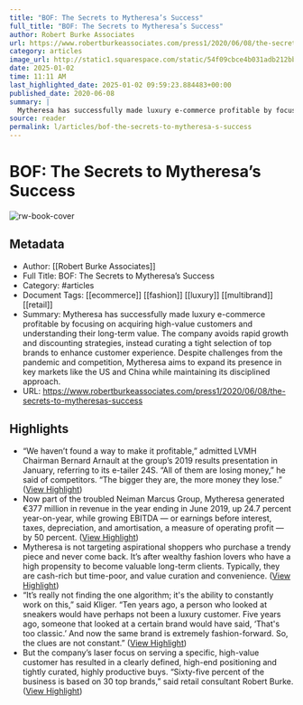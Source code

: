 ```yaml
---
title: "BOF: The Secrets to Mytheresa’s Success"
full_title: "BOF: The Secrets to Mytheresa’s Success"
author: Robert Burke Associates
url: https://www.robertburkeassociates.com/press1/2020/06/08/the-secrets-to-mytheresas-success
category: articles
image_url: http://static1.squarespace.com/static/54f09cbce4b031adb212bb9b/5693ef2704acd30d86736334/5ede44dedd8f8149be291c02/1592486618697/Screen+Shot+2020-06-08+at+10.11.45+AM.png?format=1500w
date: 2025-01-02
time: 11:11 AM
last_highlighted_date: 2025-01-02 09:59:23.884483+00:00
published_date: 2020-06-08
summary: |
  Mytheresa has successfully made luxury e-commerce profitable by focusing on acquiring high-value customers and understanding their long-term value. The company avoids rapid growth and discounting strategies, instead curating a tight selection of top brands to enhance customer experience. Despite challenges from the pandemic and competition, Mytheresa aims to expand its presence in key markets like the US and China while maintaining its disciplined approach.
source: reader
permalink: l/articles/bof-the-secrets-to-mytheresa-s-success
---
```

# BOF: The Secrets to Mytheresa’s Success

![rw-book-cover](http://static1.squarespace.com/static/54f09cbce4b031adb212bb9b/5693ef2704acd30d86736334/5ede44dedd8f8149be291c02/1592486618697/Screen+Shot+2020-06-08+at+10.11.45+AM.png?format=1500w)

## Metadata
- Author: [[Robert Burke Associates]]
- Full Title: BOF: The Secrets to Mytheresa’s Success
- Category: #articles
- Document Tags: [[ecommerce]] [[fashion]] [[luxury]] [[multibrand]] [[retail]] 
- Summary: Mytheresa has successfully made luxury e-commerce profitable by focusing on acquiring high-value customers and understanding their long-term value. The company avoids rapid growth and discounting strategies, instead curating a tight selection of top brands to enhance customer experience. Despite challenges from the pandemic and competition, Mytheresa aims to expand its presence in key markets like the US and China while maintaining its disciplined approach.
- URL: https://www.robertburkeassociates.com/press1/2020/06/08/the-secrets-to-mytheresas-success

## Highlights
- “We haven’t found a way to make it profitable,” admitted LVMH Chairman Bernard Arnault at the group’s 2019 results presentation in January, referring to its e-tailer 24S. “All of them are losing money,” he said of competitors. “The bigger they are, the more money they lose.” ([View Highlight](https://read.readwise.io/read/01jgk73tbgk2xa0s369tf8y10c))
- Now part of the troubled Neiman Marcus Group, Mytheresa generated €377 million in revenue in the year ending in June 2019, up 24.7 percent year-on-year, while growing EBITDA — or earnings before interest, taxes, depreciation, and amortisation, a measure of operating profit — by 50 percent. ([View Highlight](https://read.readwise.io/read/01jgk748zr2c7yy6g7s5ravrxc))
- Mytheresa is not targeting aspirational shoppers who purchase a trendy piece and never come back. It’s after wealthy fashion lovers who have a high propensity to become valuable long-term clients. Typically, they are cash-rich but time-poor, and value curation and convenience. ([View Highlight](https://read.readwise.io/read/01jgk76gvxx8yrwckfw3swk0x6))
- “It’s really not finding the one algorithm; it's the ability to constantly work on this,” said Kliger. “Ten years ago, a person who looked at sneakers would have perhaps not been a luxury customer. Five years ago, someone that looked at a certain brand would have said, ‘That's too classic.’ And now the same brand is extremely fashion-forward. So, the clues are not constant.” ([View Highlight](https://read.readwise.io/read/01jgk781000vacf5t9zwpkrbde))
- But the company’s laser focus on serving a specific, high-value customer has resulted in a clearly defined, high-end positioning and tightly curated, highly productive buys. “Sixty-five percent of the business is based on 30 top brands,” said retail consultant Robert Burke. ([View Highlight](https://read.readwise.io/read/01jgk796qegk9rm7phbcjzm50d))


